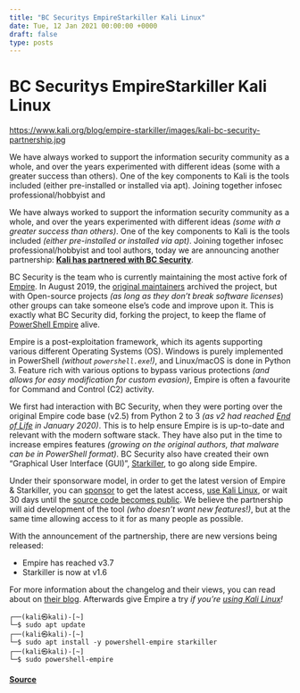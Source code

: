 ```yaml
---
title: "BC Securitys EmpireStarkiller Kali Linux"
date: Tue, 12 Jan 2021 00:00:00 +0000
draft: false
type: posts
---
```

# BC Securitys EmpireStarkiller Kali Linux

https://www.kali.org/blog/empire-starkiller/images/kali-bc-security-partnership.jpg



We have always worked to support the information security community as a whole, and over the years experimented with different ideas (some with a greater success than others). One of the key components to Kali is the tools included (either pre-installed or installed via apt). Joining together infosec professional/hobbyist and

We have always worked to support the information security community as a whole, and over the years experimented with different ideas _(some with a greater success than others)_. One of the key components to Kali is the tools included _(either pre-installed or installed via apt)_. Joining together infosec professional/hobbyist and tool authors, today we are announcing another partnership: **[Kali has partnered with BC Security](https://www.bc-security.org/post/kali-and-bc-security-partnership)**.

BC Security is the team who is currently maintaining the most active fork of [Empire](https://pkg.kali.org/pkg/powershell-empire). In August 2019, the [original maintainers](https://twitter.com/xorrior/status/1156626181107736576) archived the project, but with Open-source projects _(as long as they don’t break software licenses_) other groups can take someone else’s code and improve upon it. This is exactly what BC Security did, forking the project, to keep the flame of [PowerShell Empire](https://github.com/BC-SECURITY/Empire) alive.

Empire is a post-exploitation framework, which its agents supporting various different Operating Systems (OS). Windows is purely implemented in PowerShell _(without `powershell.exe`!)_, and Linux/macOS is done in Python 3. Feature rich with various options to bypass various protections _(and allows for easy modification for custom evasion)_, Empire is often a favourite for Command and Control (C2) activity.

We first had interaction with BC Security, when they were porting over the original Empire code base (v2.5) from Python 2 to 3 _(as v2 had reached [End of Life](https://www.kali.org/blog/python-2-end-of-life/) in January 2020)_. This is to help ensure Empire is is up-to-date and relevant with the modern software stack. They have also put in the time to increase empires features _(growing on the original authors, that malware can be in PowerShell format)_. BC Security also have created their own “Graphical User Interface (GUI)”, [Starkiller](https://github.com/BC-SECURITY/Starkiller), to go along side Empire.

Under their sponsorware model, in order to get the latest version of Empire & Starkiller, you can [sponsor](https://github.com/sponsors/BC-SECURITY) to get the latest access, [use Kali Linux](https://www.kali.org/), or wait 30 days until the [source code becomes public](https://github.com/BC-SECURITY). We believe the partnership will aid development of the tool _(who doesn’t want new features!)_, but at the same time allowing access to it for as many people as possible.

With the announcement of the partnership, there are new versions being released:

-   Empire has reached v3.7
-   Starkiller is now at v1.6

For more information about the changelog and their views, you can read about on [their blog](https://www.bc-security.org/post/kali-and-bc-security-partnership). Afterwards give Empire a try _if you’re [using Kali Linux](https://www.kali.org/get-kali/)!_

```console
┌──(kali㉿kali)-[~]
└─$ sudo apt update
┌──(kali㉿kali)-[~]
└─$ sudo apt install -y powershell-empire starkiller
┌──(kali㉿kali)-[~]
└─$ sudo powershell-empire
```

#### [Source](https://www.kali.org/blog/empire-starkiller/)


